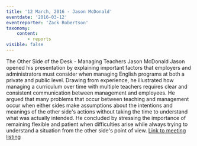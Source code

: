 ```yaml
---
title: '12 March, 2016 - Jason McDonald'
eventdate: '2016-03-12'
eventreporter: 'Zack Robertson'
taxonomy:
    content:
        - reports
visible: false
---
```


The Other Side of the Desk - Managing Teachers
Jason McDonald
Jason opened his presentation by explaining important factors that employers and administrators must consider when managing English programs at both a private and public level. Drawing from experience, he illustrated how managing a curriculum over time with multiple teachers requires clear and consistent communication between management and employees. He argued that many problems that occur between teaching and management occur when either sides make assumptions about the intentions and meanings of the other side's actions without taking the time to understand what was actually intended. He concluded by stressing the importance of remaining flexible and patient when difficulties arise while always trying to understand a situation from the other side's point of view.
<a href="../schedule/2016/march/12">Link to meeting listing</a>
